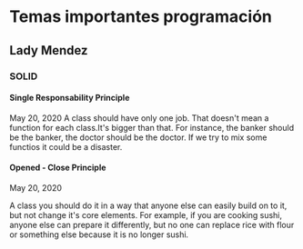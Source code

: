# Temas importantes programación
## Lady Mendez

### SOLID

#### Single Responsability Principle

May 20, 2020
A class should have only one job. That doesn't mean a function for each class.It's bigger than that. For instance, the banker should be the banker, the doctor should be the doctor. If we try to mix some functios it could be a disaster.

#### Opened - Close Principle

May 20, 2020

A class you should do it in a way that anyone else can easily build on to it, but not change it's core elements. For example, if you are cooking sushi, anyone else can prepare it differently, but no one can replace rice with flour or something else because it is no longer sushi.

